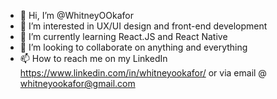 - 👋 Hi, I’m @WhitneyOOkafor
- 👀 I’m interested in UX/UI design and front-end development
- 🌱 I’m currently learning React.JS and React Native
- 💞️ I’m looking to collaborate on anything and everything
- 📫 How to reach me on my LinkedIn https://www.linkedin.com/in/whitneyookafor/ or via email @ whitneyookafor@gmail.com

<!---
WhitneyOOkafor/WhitneyOOkafor is a ✨ special ✨ repository because its `README.md` (this file) appears on your GitHub profile.
You can click the Preview link to take a look at your changes.
--->
